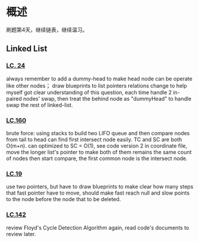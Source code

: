 # 概述

刷题第4天，继续链表，继续温习。

## Linked List

### [LC. 24](https://leetcode.com/problems/swap-nodes-in-pairs/)

always remember to add a dummy-head to make head node can be operate like other nodes；
draw blueprints to list pointers relations change to help myself got clear understanding of this question,
each time handle 2 in-paired nodes' swap, then treat the behind node as "dummyHead" to handle swap the rest of linked-list.

### [LC.160](https://leetcode.com/problems/intersection-of-two-linked-lists/description/)

brute force: using stacks to build two LIFO queue and then compare nodes from tail to head can find first intersect node easily. TC and SC are both O(m+n).
can optimized to SC = O(1), see code version 2 in coordinate file, move the longer list's pointer to make both of them remains the same count of nodes then start compare, the first common node is the intersect node.


### [LC.19](https://leetcode.com/problems/remove-nth-node-from-end-of-list/description/)
use two pointers, but have to draw blueprints to make clear how many steps that fast pointer have to move,
should make fast reach null and slow points to the node before the node that to be deleted. 

### [LC.142](https://leetcode.com/problems/linked-list-cycle-ii/description/)
review Floyd's Cycle Detection Algorithm again, read code's documents to review later.


